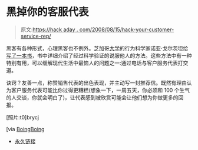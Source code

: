 # 黑掉你的客服代表

> 原文:[https://hack aday . com/2008/08/15/hack-your-customer-service-rep/](https://hackaday.com/2008/08/15/hack-your-customer-service-rep/)

黑客有各种形式，心理黑客也不例外。芝加哥[大学](http://www.uchicago.edu/)的行为科学家诺亚·戈尔茨坦给[写了一本书](http://www.amazon.com/Yes-Scientifically-Proven-Ways-Persuasive/dp/1416570969/)，书中详细介绍了经过科学验证的说服他人的方法。这些方法中有一种特别有用，可以缓解现代生活中最恼人的问题之一:通过电话与客户服务代表打交道。

诀窍？友善一点，称赞销售代表的出色表现，并主动写一封推荐信。既然有理由认为客户服务代表可能比你过得更糟糕(想象一下，一周五天，你必须和 100 个生气的人交谈，你就会明白了)，让代表感到被欣赏可能会让他们想为你做更多的回报。

[照片:t0]brycj

[via [BoingBoing](http://www.boingboing.net/2008/08/15/how-to-persuade-cust.html)

*   [永久链接](http://blogs.psychologytoday.com/blog/yes/200808/trouble-with-customer-service-agents-try)